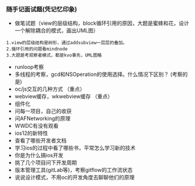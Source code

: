 ### 随手记面试题(凭记忆印象)

* 做笔试题（view的层级结构，block循环引用的原因，大题是蜜蜂和花，设计一个解除耦合的模式，画出UML图）

```
1.view的层级结构是树形，通过addsubview一层层的叠加。
2.循环引用的问题看mindnode
3.大题是考观察者模式，都是kvo事先，UML图略
```

* runloop考察
* 多线程的考察，gcd和NSOperation的使用选择。什么情况下区别？ (考察的是)
* oc/js交互的几种方式 （重点）
* webview缓存，wkwebview缓存 （重点）
* 组件化
* 问每一项目，自己的收获
* 问AFNetworking的原理
* WWDC有没有观看
* ios12的新特性
* 查看了哪些开发者文档
* 学习ios的过程中看了哪些书，平常怎么学习新的技术
* 你是为什么搞ios开发
* 挑了几个项目问下开发周期
* 版本管理工具(gitLab等)，考察gitflow的工作流状态
* 说说设计模式，不用oc的开发角度去聊聊他们的原理




   






